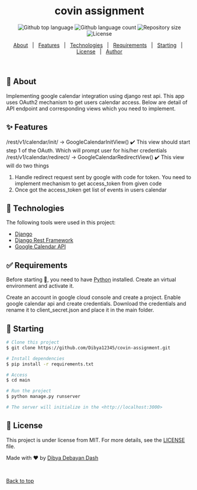 <h1 align="center">covin assignment</h1>

<p align="center">
  <img alt="Github top language" src="https://img.shields.io/github/languages/top/Dibya12345/covin-assignment?color=56BEB8">
  <img alt="Github language count" src="https://img.shields.io/github/languages/count/Dibya12345/covin-assignment?color=56BEB8">
  <img alt="Repository size" src="https://img.shields.io/github/repo-size/Dibya12345/covin-assignment?color=56BEB8">
  <img alt="License" src="https://img.shields.io/github/license/Dibya12345/covin-assignment?color=56BEB8">
</p>

<p align="center">
  <a href="#dart-about">About</a> &#xa0; | &#xa0; 
  <a href="#sparkles-features">Features</a> &#xa0; | &#xa0;
  <a href="#rocket-technologies">Technologies</a> &#xa0; | &#xa0;
  <a href="#white_check_mark-requirements">Requirements</a> &#xa0; | &#xa0;
  <a href="#checkered_flag-starting">Starting</a> &#xa0; | &#xa0;
  <a href="#memo-license">License</a> &#xa0; | &#xa0;
  <a href="https://github.com/{{github}}" target="_blank">Author</a>
</p>

<br>

## :dart: About

Implementing google calendar integration using django rest api. This app uses OAuth2 mechanism to get users calendar access. Below are detail of API endpoint and corresponding views which you need to implement.

## :sparkles: Features

/rest/v1/calendar/init/ -> GoogleCalendarInitView()
:heavy_check_mark: This view should start step 1 of the OAuth. Which will prompt user for
his/her credentials
/rest/v1/calendar/redirect/ -> GoogleCalendarRedirectView()
:heavy_check_mark: This view will do two things

1. Handle redirect request sent by google with code for token. You
   need to implement mechanism to get access_token from given
   code
2. Once got the access_token get list of events in users calendar

## :rocket: Technologies

The following tools were used in this project:

- [Django](https://www.djangoproject.com/)
- [Django Rest Framework](https://www.django-rest-framework.org/)
- [Google Calendar API](https://developers.google.com/calendar)

## :white_check_mark: Requirements

Before starting :checkered_flag:, you need to have [Python](https://www.python.org/) installed.
Create an virtual environment and activate it.

Create an account in google cloud console and create a project. Enable google calendar api and create credentials. Download the credentials and rename it to client_secret.json and place it in the main folder.  


## :checkered_flag: Starting

```bash
# Clone this project
$ git clone https://github.com/Dibya12345/covin-assignment.git

# Install dependencies
$ pip install -r requirements.txt

# Access
$ cd main

# Run the project
$ python manage.py runserver

# The server will initialize in the <http://localhost:3000>
```

## :memo: License

This project is under license from MIT. For more details, see the [LICENSE](LICENSE) file.

Made with :heart: by <a href="https://github.com/Dibya12345" target="_blank">Dibya Debayan Dash</a>

&#xa0;

<a href="#top">Back to top</a>
